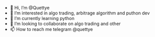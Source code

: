 - 👋 Hi, I’m @Quettye
- 👀 I’m interested in algo trading, arbitrage algorithm and puthon dev
- 🌱 I’m currently learning python
- 💞️ I’m looking to collaborate on algo trading and other 
- 📫 How to reach me telegram @quettye

<!---
Quettye/Quettye is a ✨ special ✨ repository because its `README.md` (this file) appears on your GitHub profile.
You can click the Preview link to take a look at your changes.
--->
